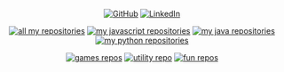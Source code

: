 
<p align="center">
  <a href="https://github.com/seryckd" target="_blank"><img alt="GitHub" src="https://img.shields.io/badge/-seryckd-181717?style=flat-square&logo=GitHub&logoColor=white"></a>  
  <a href="https://www.linkedin.com/in/darrenseryck" target="_blank"><img alt="LinkedIn" src="https://img.shields.io/badge/-LinkedIn-0077B5?style=flat-square&logo=Linkedin"></a>
</p>

<p align="center">
  <a href="https://github.com/seryckd?tab=repositories" target="_blank"><img alt="all my repositories" src="https://img.shields.io/badge/-all--repos-000000?style=flat-square&logo=GitHub&logoColor=white"></a>
  <a href="https://github.com/seryckd?tab=repositories&language=javascript" target="_blank"><img alt="my javascript repositories" src="https://img.shields.io/badge/-JavaScript--repos-grey?style=flat-square&logo=javascript"></a>  
  <a href="https://github.com/seryckd?tab=repositories&language=java" target="_blank"><img alt="my java repositories" src="https://img.shields.io/badge/-java--repos-orange?style=flat-square&logo=java"></a>  
  <a href="https://github.com/seryckd?tab=repositories&language=python" target="_blank"><img alt="my python repositories" src="https://img.shields.io/badge/-python--repos-3776AB?style=flat-square&logo=Python&logoColor=white"></a>
</p>

<p align="center">
  <a href="https://github.com/seryckd?tab=repositories&q=topic%3Agame" target="_blank"><img alt="games repos" src="https://img.shields.io/badge/-games--repos-blueviolet?style=plastic&logo=GitHub&logoColor=white"></a>  
  <a href="https://github.com/seryckd?tab=repositories&q=topic%3Autility" target="_blank"><img alt="utility repo" src="https://img.shields.io/badge/-utility--repos-blueviolet?style=plastic&logo=GitHub&logoColor=white"></a>  
  <a href="https://github.com/seryckd?tab=repositories&q=topic%3fun" target="_blank"><img alt="fun repos" src="https://img.shields.io/badge/-fun--repos-blueviolet?style=plastic&logo=GitHub&logoColor=white"></a>  
</p>
